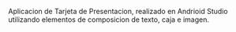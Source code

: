 Aplicacion de Tarjeta de Presentacion, realizado en Andrioid Studio utilizando elementos de composicion de texto, caja e imagen.
